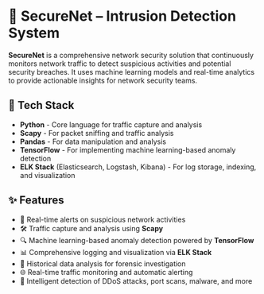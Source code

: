 # 🔐 SecureNet – Intrusion Detection System

**SecureNet** is a comprehensive network security solution that continuously monitors network traffic to detect suspicious activities and potential security breaches. It uses machine learning models and real-time analytics to provide actionable insights for network security teams.

## 🔧 Tech Stack

- **Python** - Core language for traffic capture and analysis
- **Scapy** - For packet sniffing and traffic analysis
- **Pandas** - For data manipulation and analysis
- **TensorFlow** - For implementing machine learning-based anomaly detection
- **ELK Stack** (Elasticsearch, Logstash, Kibana) - For log storage, indexing, and visualization

## ✨ Features

- 🚨 Real-time alerts on suspicious network activities
- 🛠️ Traffic capture and analysis using **Scapy**
- 🔍 Machine learning-based anomaly detection powered by **TensorFlow**
- 📊 Comprehensive logging and visualization via **ELK Stack**
- 🔐 Historical data analysis for forensic investigation
- 🌐 Real-time traffic monitoring and automatic alerting
- 🧠 Intelligent detection of DDoS attacks, port scans, malware, and more
